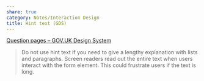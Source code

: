 ```yaml
---
share: true
category: Notes/Interaction Design
title: Hint text (GDS)
---
```


[Question pages – GOV.UK Design System](https://design-system.service.gov.uk/patterns/question-pages/#asking-complex-questions-without-using-hint-text)

> Do not use hint text if you need to give a lengthy explanation with lists and paragraphs. Screen readers read out the entire text when users interact with the form element. This could frustrate users if the text is long.